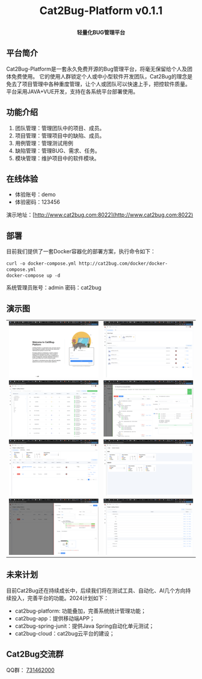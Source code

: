 <h1 align="center" style="margin: 30px 0 30px; font-weight: bold;">Cat2Bug-Platform v0.1.1</h1>
<h4 align="center">轻量化BUG管理平台</h4>

## 平台简介

Cat2Bug-Platform是一套永久免费开源的Bug管理平台，将毫无保留给个人及团体免费使用。
它的使用人群锁定个人或中小型软件开发团队，Cat2Bug的理念是免去了项目管理中各种重度管理，让个人或团队可以快速上手，把控软件质量。
平台采用JAVA+VUE开发，支持在各系统平台部署使用。

## 功能介绍

1.  团队管理：管理团队中的项目、成员。
2.  项目管理：管理项目中的缺陷、成员。
3.  用例管理：管理测试用例
4.  缺陷管理：管理BUG、需求、任务。
5.  模块管理：维护项目中的软件模块。

## 在线体验

- 体验账号：demo
- 体验密码：123456  

演示地址：[http://www.cat2bug.com:8022](http://www.cat2bug.com:8022)

## 部署

目前我们提供了一套Docker容器化的部署方案，执行命令如下：

```
curl -o docker-compose.yml http://cat2bug.com/docker/docker-compose.yml
docker-compose up -d
```

系统管理员账号：admin    密码：cat2bug

## 演示图

<table>
    <tr>
        <td><img src="readme/images/1.png"></td>
        <td><img src="readme/images/2.png"></td>
    </tr>
    <tr>
        <td><img src="readme/images/3.png"></td>
        <td><img src="readme/images/4.png"></td>
    </tr>
    <tr>
        <td><img src="readme/images/5.png"></td>
        <td><img src="readme/images/6.png"></td>
    </tr>
    <tr>
        <td><img src="readme/images/7.png"></td>
        <td><img src="readme/images/8.png"></td>
    </tr>
</table>

## 未来计划

目前Cat2Bug还在持续成长中，后续我们将在测试工具、自动化、AI几个方向持续投入，完善平台的功能。2024计划如下：

* cat2bug-platform: 功能叠加，完善系统统计管理功能；
* cat2bug-app：提供移动端APP；
* cat2bug-spring-junit：提供Java Spring自动化单元测试；
* cat2bug-cloud：cat2bug云平台的建设；

## Cat2Bug交流群

QQ群： [731462000](https://qm.qq.com/cgi-bin/qm/qr?k=G_vJa478flcFo_1ohJxNYD0mRKafQ7I1&jump_from=webapi&authKey=EL0KrLpnjYWqNN9YXTVksNlNFrV9DHYyPMx2RVOhXqLzfnmc+Oz8oQ38aBOGx90t)